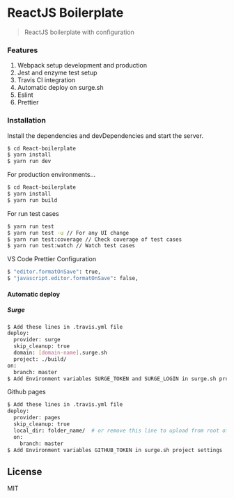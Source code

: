 # ReactJS Boilerplate

> ReactJS boilerplate with configuration

### Features

1. Webpack setup development and production
2. Jest and enzyme test setup
3. Travis CI integration
4. Automatic deploy on surge.sh
5. Eslint
6. Prettier

### Installation

Install the dependencies and devDependencies and start the server.

```sh
$ cd React-boilerplate
$ yarn install
$ yarn run dev
```

For production environments...

```sh
$ cd React-boilerplate
$ yarn install
$ yarn run build
```

For run test cases

```sh
$ yarn run test
$ yarn run test -u // For any UI change
$ yarn run test:coverage // Check coverage of test cases
$ yarn run test:watch // Watch test cases
```

VS Code Prettier Configuration

```sh
$ "editor.formatOnSave": true,
$ "javascript.editor.formatOnSave": false,
```

#### Automatic deploy

##### Surge

```sh
$ Add these lines in .travis.yml file
deploy:
  provider: surge
  skip_cleanup: true
  domain: [domain-name].surge.sh
  project: ./build/
on:
  branch: master
$ Add Environment variables SURGE_TOKEN and SURGE_LOGIN in surge.sh project settings
```

Github pages

```sh
$ Add these lines in .travis.yml file
deploy:
  provider: pages
  skip_cleanup: true
  local_dir: folder_name/  # or remove this line to upload from root of repo
  on:
    branch: master
$ Add Environment variables GITHUB_TOKEN in surge.sh project settings
```

## License

MIT
